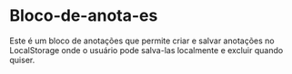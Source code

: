 # Bloco-de-anota-es
Este é um bloco de anotações que permite criar e salvar anotações no LocalStorage onde o usuário pode salva-las localmente e excluir quando quiser.
